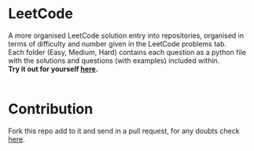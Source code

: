 # LeetCode
A more organised LeetCode  solution entry into repositories, organised in terms of difficulty and number given in the LeetCode problems tab.
<br>
Each folder (Easy, Medium, Hard) contains each question as a python file with the solutions and questions (with examples) included within.
<br>
**Try it out for yourself [here](https://leetcode.com/).**
<br>
<br>
# Contribution
Fork this repo add to it and send in a pull request, for any doubts check [here](https://help.github.com/en/github/building-a-strong-community/encouraging-helpful-contributions-to-your-project-with-labels).
